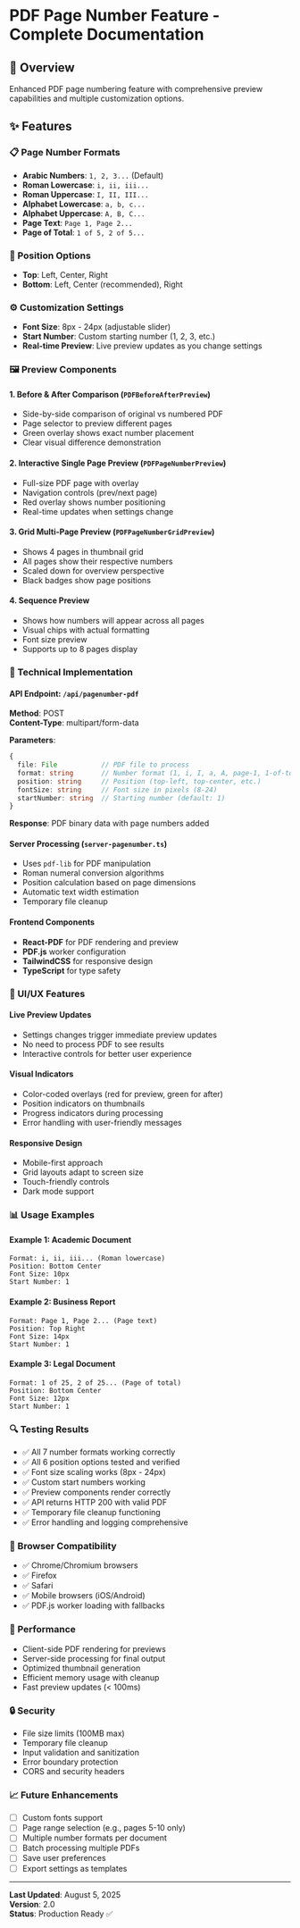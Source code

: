 # PDF Page Number Feature - Complete Documentation

## 🎯 Overview
Enhanced PDF page numbering feature with comprehensive preview capabilities and multiple customization options.

## ✨ Features

### 📋 Page Number Formats
- **Arabic Numbers**: `1, 2, 3...` (Default)
- **Roman Lowercase**: `i, ii, iii...`
- **Roman Uppercase**: `I, II, III...`
- **Alphabet Lowercase**: `a, b, c...`
- **Alphabet Uppercase**: `A, B, C...`
- **Page Text**: `Page 1, Page 2...`
- **Page of Total**: `1 of 5, 2 of 5...`

### 📍 Position Options
- **Top**: Left, Center, Right
- **Bottom**: Left, Center (recommended), Right

### ⚙️ Customization Settings
- **Font Size**: 8px - 24px (adjustable slider)
- **Start Number**: Custom starting number (1, 2, 3, etc.)
- **Real-time Preview**: Live preview updates as you change settings

### 🖼️ Preview Components

#### 1. **Before & After Comparison** (`PDFBeforeAfterPreview`)
- Side-by-side comparison of original vs numbered PDF
- Page selector to preview different pages
- Green overlay shows exact number placement
- Clear visual difference demonstration

#### 2. **Interactive Single Page Preview** (`PDFPageNumberPreview`)
- Full-size PDF page with overlay
- Navigation controls (prev/next page)
- Red overlay shows number positioning
- Real-time updates when settings change

#### 3. **Grid Multi-Page Preview** (`PDFPageNumberGridPreview`)
- Shows 4 pages in thumbnail grid
- All pages show their respective numbers
- Scaled down for overview perspective
- Black badges show page positions

#### 4. **Sequence Preview**
- Shows how numbers will appear across all pages
- Visual chips with actual formatting
- Font size preview
- Supports up to 8 pages display

### 🔧 Technical Implementation

#### API Endpoint: `/api/pagenumber-pdf`
**Method**: POST  
**Content-Type**: multipart/form-data

**Parameters**:
```typescript
{
  file: File           // PDF file to process
  format: string       // Number format (1, i, I, a, A, page-1, 1-of-total)
  position: string     // Position (top-left, top-center, etc.)
  fontSize: string     // Font size in pixels (8-24)
  startNumber: string  // Starting number (default: 1)
}
```

**Response**: PDF binary data with page numbers added

#### Server Processing (`server-pagenumber.ts`)
- Uses `pdf-lib` for PDF manipulation
- Roman numeral conversion algorithms
- Position calculation based on page dimensions
- Automatic text width estimation
- Temporary file cleanup

#### Frontend Components
- **React-PDF** for PDF rendering and preview
- **PDF.js** worker configuration
- **TailwindCSS** for responsive design
- **TypeScript** for type safety

### 🎨 UI/UX Features

#### Live Preview Updates
- Settings changes trigger immediate preview updates
- No need to process PDF to see results
- Interactive controls for better user experience

#### Visual Indicators
- Color-coded overlays (red for preview, green for after)
- Position indicators on thumbnails
- Progress indicators during processing
- Error handling with user-friendly messages

#### Responsive Design
- Mobile-first approach
- Grid layouts adapt to screen size
- Touch-friendly controls
- Dark mode support

### 📊 Usage Examples

#### Example 1: Academic Document
```
Format: i, ii, iii... (Roman lowercase)
Position: Bottom Center
Font Size: 10px
Start Number: 1
```

#### Example 2: Business Report
```
Format: Page 1, Page 2... (Page text)
Position: Top Right
Font Size: 14px
Start Number: 1
```

#### Example 3: Legal Document
```
Format: 1 of 25, 2 of 25... (Page of total)
Position: Bottom Center
Font Size: 12px
Start Number: 1
```

### 🔍 Testing Results
- ✅ All 7 number formats working correctly
- ✅ All 6 position options tested and verified
- ✅ Font size scaling works (8px - 24px)
- ✅ Custom start numbers working
- ✅ Preview components render correctly
- ✅ API returns HTTP 200 with valid PDF
- ✅ Temporary file cleanup functioning
- ✅ Error handling and logging comprehensive

### 📱 Browser Compatibility
- ✅ Chrome/Chromium browsers
- ✅ Firefox
- ✅ Safari
- ✅ Mobile browsers (iOS/Android)
- ✅ PDF.js worker loading with fallbacks

### 🚀 Performance
- Client-side PDF rendering for previews
- Server-side processing for final output
- Optimized thumbnail generation
- Efficient memory usage with cleanup
- Fast preview updates (< 100ms)

### 🔒 Security
- File size limits (100MB max)
- Temporary file cleanup
- Input validation and sanitization
- Error boundary protection
- CORS and security headers

### 📈 Future Enhancements
- [ ] Custom fonts support
- [ ] Page range selection (e.g., pages 5-10 only)
- [ ] Multiple number formats per document
- [ ] Batch processing multiple PDFs
- [ ] Save user preferences
- [ ] Export settings as templates

---

**Last Updated**: August 5, 2025  
**Version**: 2.0  
**Status**: Production Ready ✅
